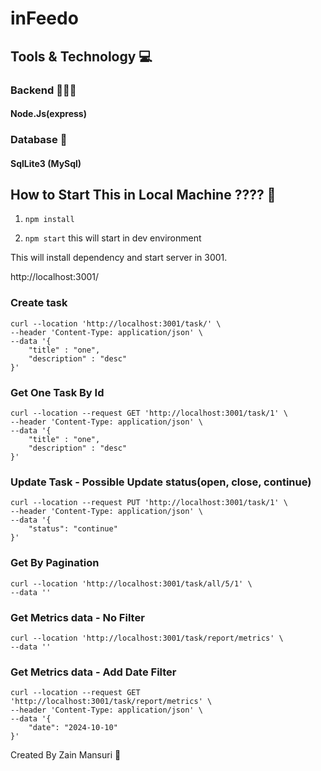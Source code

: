# inFeedo

## Tools & Technology 💻
### Backend 🧑🏻‍💻
#### Node.Js(express)
### Database 📝
#### SqlLite3 (MySql)

## How to Start This in Local Machine ???? 🤔

1. ```npm install```

2. ```npm start```  this will start in dev environment 

This will install dependency and start server in 3001.

http://localhost:3001/

### Create task
```
curl --location 'http://localhost:3001/task/' \
--header 'Content-Type: application/json' \
--data '{
    "title" : "one",
    "description" : "desc"
}'
```

### Get One Task By Id
```
curl --location --request GET 'http://localhost:3001/task/1' \
--header 'Content-Type: application/json' \
--data '{
    "title" : "one",
    "description" : "desc"
}'
```

### Update Task -  Possible Update status(open, close, continue)
```
curl --location --request PUT 'http://localhost:3001/task/1' \
--header 'Content-Type: application/json' \
--data '{
    "status": "continue"
}'
```

### Get By Pagination
```
curl --location 'http://localhost:3001/task/all/5/1' \
--data ''
```

### Get Metrics data - No Filter
```
curl --location 'http://localhost:3001/task/report/metrics' \
--data ''
```

### Get Metrics data - Add Date Filter
```
curl --location --request GET 'http://localhost:3001/task/report/metrics' \
--header 'Content-Type: application/json' \
--data '{
    "date": "2024-10-10"
}'
```

Created By Zain Mansuri 🐉

